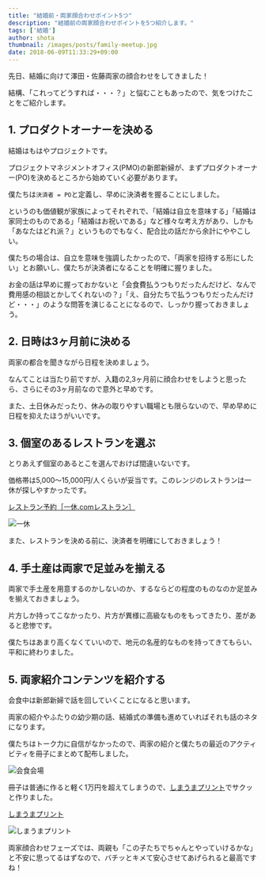 ```yaml
---
title: "結婚前・両家顔合わせポイント5つ"
description: "結婚前の両家顔合わせポイントを5つ紹介します。"
tags: ['結婚']
author: shota
thumbnail: /images/posts/family-meetup.jpg
date: 2018-06-09T11:33:29+09:00
---
```


先日、結婚に向けて澤田・佐藤両家の顔合わせをしてきました！

結構、「これってどうすれば・・・？」と悩むこともあったので、気をつけたことをご紹介します。

## 1. プロダクトオーナーを決める

結婚はもはやプロジェクトです。

プロジェクトマネジメントオフィス(PMO)の新郎新婦が、まずプロダクトオーナー(PO)を決めるところから始めていく必要があります。

僕たちは`決済者 = PO`と定義し、早めに決済者を握ることにしました。

というのも価値観が家族によってそれぞれで、「結婚は自立を意味する」「結婚は家同士のものである」「結婚はお祝いである」など様々な考え方があり、しかも「あなたはどれ派？」というものでもなく、配合比の話だから余計にややこしい。

僕たちの場合は、自立を意味を強調したかったので、「両家を招待する形にしたい」とお願いし、僕たちが決済者になることを明確に握りました。

お金の話は早めに握っておかないと「会食費払うつもりだったんだけど、なんで費用感の相談とかしてくれないの？」「え、自分たちで払うつもりだったんだけど・・・」のような問答を演じることになるので、しっかり握っておきましょう。

## 2. 日時は3ヶ月前に決める

両家の都合を聞きながら日程を決めましょう。

なんてことは当たり前ですが、入籍の2,3ヶ月前に顔合わせをしようと思ったら、さらにその3ヶ月前なので意外と早めです。

また、土日休みだったり、休みの取りやすい職場とも限らないので、早め早めに日程を抑えたほうがいいです。

## 3. 個室のあるレストランを選ぶ

とりあえず個室のあるとこを選んでおけば間違いないです。

価格帯は5,000〜15,000円/人くらいが妥当です。このレンジのレストランは一休が探しやすかったです。

[レストラン予約［一休.comレストラン］](https://restaurant.ikyu.com/)

![一休](/images/posts/ikkyu.jpg)

また、レストランを決める前に、決済者を明確にしておきましょう！

## 4. 手土産は両家で足並みを揃える

両家で手土産を用意するのかしないのか、するならどの程度のものなのか足並みを揃えておきましょう。

片方しか持ってこなかったり、片方が異様に高級なものをもってきたり、差があると悲惨です。

僕たちはあまり高くなくていいので、地元の名産的なものを持ってきてもらい、平和に終わりました。

## 5. 両家紹介コンテンツを紹介する

会食中は新郎新婦で話を回していくことになると思います。

両家の紹介やふたりの幼少期の話、結婚式の準備も進めていればそれも話のネタになります。

僕たちはトーク力に自信がなかったので、両家の紹介と僕たちの最近のアクティビティを冊子にまとめて配布しました。

![会食会場](/images/posts/family-meetup.jpg)

冊子は普通に作ると軽く1万円を超えてしまうので、[しまうまプリント](https://www.n-pri.jp/)でサクッと作りました。

[しまうまプリント](https://www.n-pri.jp/)

![しまうまプリント](/images/posts/shimauma-print.jpg)

両家顔合わせフェーズでは、両親も「この子たちでちゃんとやっていけるかな」と不安に思ってるはずなので、バチッとキメて安心させてあげられると最高ですね！

